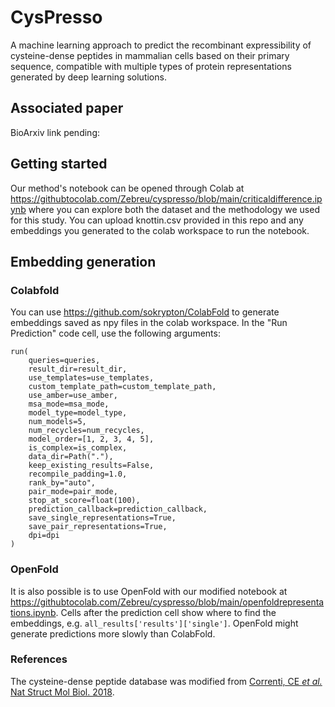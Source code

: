 # CysPresso
A machine learning approach to predict the recombinant expressibility of cysteine-dense peptides in mammalian cells based on their primary sequence, compatible with multiple types of protein representations generated by deep learning solutions.

## Associated paper

BioArxiv link pending: 

## Getting started

Our method's notebook can be opened through Colab at https://githubtocolab.com/Zebreu/cyspresso/blob/main/criticaldifference.ipynb where you can explore both the dataset and the methodology we used for this study. You can upload knottin.csv provided in this repo and any embeddings you generated to the colab workspace to run the notebook.

## Embedding generation

### Colabfold
You can use https://github.com/sokrypton/ColabFold to generate embeddings saved as npy files in the colab workspace. In the "Run Prediction" code cell, use the following arguments:
```
run(
    queries=queries,
    result_dir=result_dir,
    use_templates=use_templates,
    custom_template_path=custom_template_path,
    use_amber=use_amber,
    msa_mode=msa_mode,    
    model_type=model_type,
    num_models=5,
    num_recycles=num_recycles,
    model_order=[1, 2, 3, 4, 5],
    is_complex=is_complex,
    data_dir=Path("."),
    keep_existing_results=False,
    recompile_padding=1.0,
    rank_by="auto",
    pair_mode=pair_mode,
    stop_at_score=float(100),
    prediction_callback=prediction_callback,
    save_single_representations=True,
    save_pair_representations=True,
    dpi=dpi
)
```
### OpenFold
It is also possible is to use OpenFold with our modified notebook at https://githubtocolab.com/Zebreu/cyspresso/blob/main/openfoldrepresentations.ipynb.
Cells after the prediction cell show where to find the embeddings, e.g. `all_results['results']['single']`.
OpenFold might generate predictions more slowly than ColabFold.

### References
The cysteine-dense peptide database was modified from [Correnti, CE *et al.* Nat Struct Mol Biol. 2018](https://rdcu.be/cVOc2).
